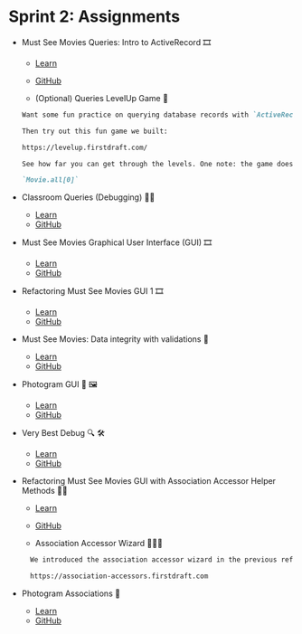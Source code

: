 # Sprint 2: Assignments
- Must See Movies Queries: Intro to ActiveRecord 🎞️
  - [Learn](https://learn.firstdraft.com/lessons/126)
  - [GitHub](https://github.com/appdev-lessons/msm-queries)

  - (Optional) Queries LevelUp Game 👾
  ```md
  Want some fun practice on querying database records with `ActiveRecord`?

  Then try out this fun game we built:

  https://levelup.firstdraft.com/

  See how far you can get through the levels. One note: the game doesn't allow you to `.at(0)` on an `ActiveRecord::Relation`; instead you will need to use the method: `[0]`

  `Movie.all[0]`
  ```

- Classroom Queries (Debugging) 🧑‍🏫
  - [Learn](https://learn.firstdraft.com/lessons/128)
  - [GitHub](https://github.com/appdev-lessons/classroom-queries-debug)

- Must See Movies Graphical User Interface (GUI) 🎞️
  - [Learn](https://learn.firstdraft.com/lessons/129)
  - [GitHub](https://github.com/appdev-lessons/msm-gui)

- Refactoring Must See Movies GUI 1 🎞️
  - [Learn](https://learn.firstdraft.com/lessons/151-refactoring-msm-gui-1)
  - [GitHub](https://github.com/appdev-lessons/refactoring-msm-gui-1)

- Must See Movies: Data integrity with validations 🧐
  - [Learn](https://learn.firstdraft.com/lessons/152-data-integrity-with-validations)
  - [GitHub](https://github.com/appdev-lessons/data-integrity-with-validations)

- Photogram GUI 📸 🖼️
  - [Learn](https://learn.firstdraft.com/lessons/153-photogram-gui)
  - [GitHub](https://github.com/appdev-lessons/photogram-gui)

- Very Best Debug 🔍 🛠️
  - [Learn](https://learn.firstdraft.com/lessons/155-very-best-debug)
  - [GitHub](https://github.com/appdev-lessons/very-best-debug)

- Refactoring Must See Movies GUI with Association Accessor Helper Methods 🔄🎥
  - [Learn](https://learn.firstdraft.com/lessons/156-refactoring-msm-gui-2)
  - [GitHub](https://github.com/appdev-lessons/refactoring-msm-gui-2)

  - Association Accessor Wizard 🧙‍♂️🔮
  ```md
    We introduced the association accessor wizard in the previous refactoring project. [See the last six minutes beginning at 23:30 of this walkthrough video](https://share.descript.com/view/wy5mgzsL2WX) for a refresher on that tool, and keep this link handy to help you build your associations:

    https://association-accessors.firstdraft.com
  ```

- Photogram Associations 📸
  - [Learn](https://learn.firstdraft.com/lessons/157-photogram-associations)
  - [GitHub](https://github.com/appdev-lessons/photogram-associations)
